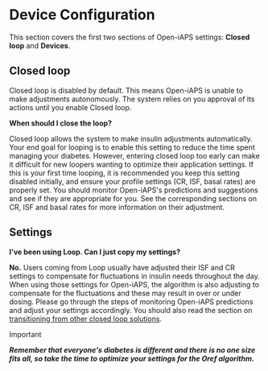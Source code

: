 # Device Configuration
This section covers the first two sections of Open-iAPS settings: <b>Closed loop</b> and <b>Devices</b>.

## Closed loop
Closed loop is disabled by default. This means Open-iAPS is unable to make adjustments autonomously. The system relies on you approval of its actions until you enable Closed loop.

<b>When should I close the loop?</b>

Closed loop allows the system to make insulin adjustments automatically. Your end goal for looping is to enable this setting to reduce the time spent managing your diabetes. However, entering closed loop too early can make it difficult for new loopers wanting to optimize their application settings. If this is your first time looping, it is recommended you keep this setting disabled initially, and ensure your profile settings (CR, ISF, basal rates) are properly set. You should monitor Open-iAPS's predictions and suggestions and see if they are appropriate for you. See the corresponding sections on CR, ISF and basal rates for more information on their adjustment.

## Settings
<b>I've been using Loop. Can I just copy my settings?</b>

<b>No.</b> Users coming from Loop usually have adjusted their ISF and CR settings to compensate for fluctuations in insulin needs throughout the day. When using those settings for Open-iAPS, the algorithm is also adjusting to compensate for the fluctuations and these may result in over or under dosing. Please go through the steps of monitoring Open-iAPS predictions and adjust your settings accordingly. You should also read the section on [transitioning from other closed loop solutions](transition-qa.md).

> [!IMPORTANT]
> <i><b>Remember that everyone's diabetes is different and there is no one size fits all, so take the time to optimize your settings for the Oref algorithm.
